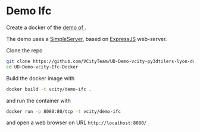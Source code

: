 # Demo Ifc

Create a docker of the [demo of ](https://github.com/VCityTeam/UD-Demo-Vcity-Ifc).  
<!-- _See the [online version](https://py3dtilers-demo.vcityliris.data.alpha.grandlyon.com/)_. -->

The demo uses a [SimpleServer](https://github.com/VCityTeam/UD-SimpleServer), based on [ExpressJS](https://en.wikipedia.org/wiki/Express.js) web-server.

Clone the repo

```bash
git clone https://github.com/VCityTeam/UD-Demo-vcity-py3dtilers-lyon-docker.git
cd UD-Demo-vcity-Ifc-Docker
```

Build the docker image with

```bash
docker build -t vcity/demo-ifc .
```

and run the container with

```bash
docker run -p 8080:80/tcp -t vcity/demo-ifc
```

and open a web browser on URL `http://localhost:8080/`
